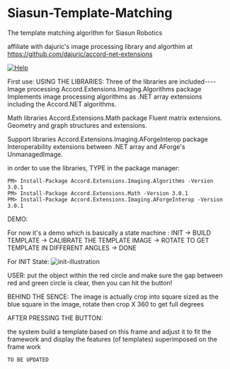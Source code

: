 # Siasun-Template-Matching
The template matching algorithm for Siasun Robotics

affiliate with dajuric's image processing library and algorthim at
https://github.com/dajuric/accord-net-extensions

 <a href="https://github.com/dajuric/accord-net-extensions/raw/master/Deployment/Documentation/Help/Accord.NET%20Extensions%20Documentation.chm"> 
 <img src="https://img.shields.io/badge/Help-download-yellow.svg?style=flat-square" alt="Help"/>  </a>

First use:
USING THE LIBRARIES: 
Three of the libraries are included----
Image processing
Accord.Extensions.Imaging.Algorithms package 
Implements image processing algorithms as .NET array extensions including the Accord.NET algorithms.

Math libraries
Accord.Extensions.Math package 
Fluent matrix extensions. Geometry and graph structures and extensions.

Support libraries
Accord.Extensions.Imaging.AForgeInterop package 
Interoperability extensions between .NET array and AForge's UnmanagedImage.

in order to use the libraries, TYPE in the package manager:

    PM> Install-Package Accord.Extensions.Imaging.Algorithms -Version 3.0.1
    PM> Install-Package Accord.Extensions.Math -Version 3.0.1
    PM> Install-Package Accord.Extensions.Imaging.AForgeInterop -Version 3.0.1


DEMO:

For now it's a demo which is basically a state machine :
INIT -> BUILD TEMPLATE -> CALIBRATE THE TEMPLATE IMAGE -> ROTATE TO GET TEMPLATE IN DIFFERENT ANGLES -> DONE

For INIT State:
![init-illustration](https://user-images.githubusercontent.com/22462126/42083095-771595f2-7bbc-11e8-82bd-de8a05cd114a.PNG)

USER: put the object within the red circle and make sure the gap between red and green circle is clear, then you can hit the button!

BEHIND THE SENCE:
    The image is actually crop into square sized as the blue square in the image, 
    rotate then crop X 360 to get full degrees
    
AFTER PRESSING THE BUTTON:

the system build a template based on this frame and adjust it to fit the framework and display the features (of templates) superimposed on the frame work 

    TO BE UPDATED
